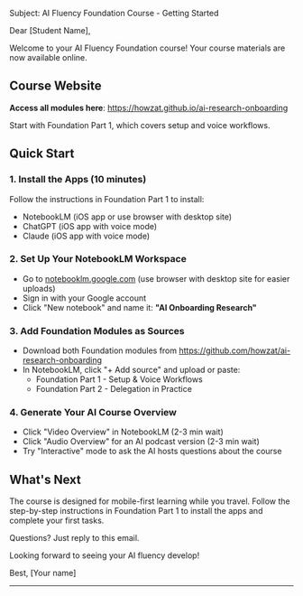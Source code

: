 Subject: AI Fluency Foundation Course - Getting Started

Dear [Student Name],

Welcome to your AI Fluency Foundation course! Your course materials are now available online.

## Course Website
**Access all modules here**: https://howzat.github.io/ai-research-onboarding

Start with Foundation Part 1, which covers setup and voice workflows.

## Quick Start

### 1. Install the Apps (10 minutes)
Follow the instructions in Foundation Part 1 to install:
- NotebookLM (iOS app or use browser with desktop site)
- ChatGPT (iOS app with voice mode)
- Claude (iOS app with voice mode)

### 2. Set Up Your NotebookLM Workspace
- Go to [notebooklm.google.com](https://notebooklm.google.com) (use browser with desktop site for easier uploads)
- Sign in with your Google account
- Click "New notebook" and name it: **"AI Onboarding Research"**

### 3. Add Foundation Modules as Sources
- Download both Foundation modules from https://github.com/howzat/ai-research-onboarding
- In NotebookLM, click "+ Add source" and upload or paste:
  - Foundation Part 1 - Setup & Voice Workflows
  - Foundation Part 2 - Delegation in Practice

### 4. Generate Your AI Course Overview
- Click "Video Overview" in NotebookLM (2-3 min wait)
- Click "Audio Overview" for an AI podcast version (2-3 min wait)
- Try "Interactive" mode to ask the AI hosts questions about the course

## What's Next
The course is designed for mobile-first learning while you travel. Follow the step-by-step instructions in Foundation Part 1 to install the apps and complete your first tasks.

Questions? Just reply to this email.

Looking forward to seeing your AI fluency develop!

Best,
[Your name]

---

